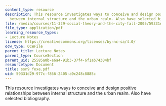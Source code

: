 ```yaml
---
content_type: resource
description: This resource investigates ways to conceive and design positive relationships
  between internal structure and the urban realm. Also have selected bibliography.
file: /media/courses/11-329-social-theory-and-the-city-fall-2005/59331d29977cf8662405a9c248c8885c_ssn9_foxe.pdf
file_type: application/pdf
learning_resource_types:
- Lecture Notes
license: https://creativecommons.org/licenses/by-nc-sa/4.0/
ocw_type: OCWFile
parent_title: Lecture Notes
parent_type: CourseSection
parent_uid: 25585a0b-e6a4-91b3-37f4-6f1ab74304bf
resourcetype: Document
title: ssn9_foxe.pdf
uid: 59331d29-977c-f866-2405-a9c248c8885c
---
```

This resource investigates ways to conceive and design positive relationships between internal structure and the urban realm. Also have selected bibliography.